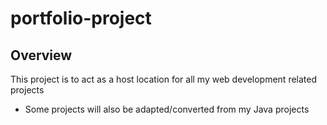 # portfolio-project

## Overview

This project is to act as a host location for all my web development related projects
- Some projects will also be adapted/converted from my Java projects

